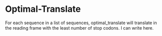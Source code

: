 # Optimal-Translate
For each sequence in a list of sequences, optimal_translate will translate in the reading frame with the least number of stop codons.
I can write here.
